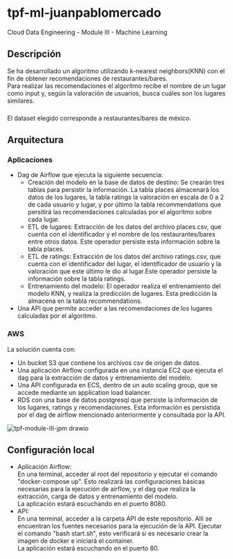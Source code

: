 # tpf-ml-juanpablomercado
Cloud Data Engineering - Module III - Machine Learning

## Descripción
Se ha desarrollado un algoritmo utilizando k-nearest neighbors(KNN) con el fin de obtener recomendaciones de restaurantes/bares. <br>
Para realizar las recomendaciones el algoritmo recibe el nombre de un lugar como input y, según la valoración de usuarios, busca cuáles son los lugares similares.
### 
El dataset elegido corresponde a restaurantes/bares de méxico.

## Arquitectura
### Aplicaciones
- Dag de Airflow que ejecuta la siguiente secuencia:
  - Creación del modelo en la base de datos de destino: Se crearán tres tablas para persistir la información. La tabla places almacenará los datos de los lugares, la tabla ratings la valoración en escala de 0 a 2 de cada usuario y lugar, y por último la tabla recommendations que persitirá las recomendaciones calculadas por el algoritmo sobre cada lugar.
  - ETL de lugares: Extracción de los datos del archivo places.csv, que cuenta con el identificador y el nombre de los restaurantes/bares entre otros datos. Este operador persiste esta información sobre la tabla places.
  - ETL de ratings: Extracción de los datos del archivo ratings.csv, que cuenta con el identificador del lugar, el identificador de usuario y la valoración que este último le dio al lugar.Este operador persiste la información sobre la tabla ratings.
  - Entrenamiento del modelo: El operador realiza el entrenamiento del modelo KNN, y realiza la predicción de lugares. Esta predicción la almacena en la tabla recommendations.
- Una API que permite acceder a las recomendaciones de los lugares calculadas por el algoritmo.

### AWS
La solución cuenta con:
- Un bucket S3 que contiene los archivos csv de origen de datos.
- Una aplicación Airflow configurada en una instancia EC2 que ejecuta el dag para la extracción de datos y entrenamiento del modelo.
- Una API configurada en ECS, dentro de un auto scaling group, que se accede mediante un application load balancer.
- RDS con una base de datos postgresql que persiste la información de los lugares, ratings y recomendaciones. Esta información es persistida por el dag de airflow mencionado anteriormente y consultada por la API.

![tpf-module-III-jpm drawio](https://user-images.githubusercontent.com/4196067/205928186-1fe9349a-eb50-4c5d-8567-0b0569d2d5d6.png)


## Configuración local
- Aplicación Airflow: <br>
En una terminal, acceder al root del repositorio y ejecutar el comando "docker-compose up". Esto realizará las configuraciones básicas necesarias para la ejecución de airflow, y el dag que realiza la extracción, carga de datos y entrenamiento del modelo.<br>
La aplicación estará escuchando en el puerto 8080.
- API: <br>
En una terminal, acceder a la carpeta API de este repositorio. Allí se encuentran los fuentes necesarios para la ejecución de la API. Ejecutar el comando "bash start.sh", esto verificará si es necesario crear la imagen de docker e iniciará el container.<br> 
La aplicación estará escuchando en el puerto 80.
